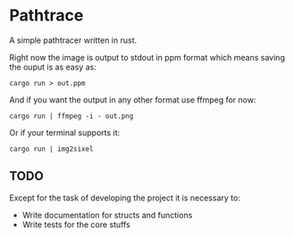 # Pathtrace

A simple pathtracer written in rust.

Right now the image is output to stdout in ppm format which means saving the ouput is as easy as:

```
cargo run > out.ppm
```

And if you want the output in any other format use ffmpeg for now:

```
cargo run | ffmpeg -i - out.png
```

Or if your terminal supports it: 

```
cargo run | img2sixel
```

## TODO

Except for the task of developing the project it is necessary to:

* Write documentation for structs and functions
* Write tests for the core stuffs

